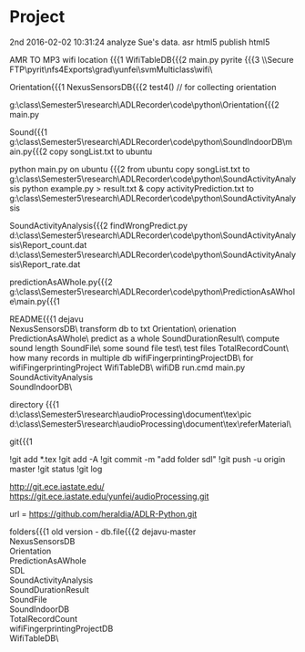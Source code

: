 # Project
2nd     2016-02-02 10:31:24     analyze Sue's data.
    asr html5
    publish html5


AMR TO MP3
wifi location {{{1
WifiTableDB{{{2
    main.py
pyrite {{{3
\\\Secure FTP\pyrit\nfs4Exports\grad\yunfei\svmMulticlass\wifi\


Orientation{{{1
NexusSensorsDB{{{2
test4()  // for collecting orientation

g:\class\Semester5\research\ADLRecorder\code\python\Orientation\{{{2
main.py

Sound{{{1
g:\class\Semester5\research\ADLRecorder\code\python\SoundIndoorDB\main.py{{{2
copy songList.txt to ubuntu

python main.py on ubuntu {{{2 
from ubuntu
copy songList.txt to g:\class\Semester5\research\ADLRecorder\code\python\SoundActivityAnalysis
python example.py > result.txt &
copy activityPrediction.txt to g:\class\Semester5\research\ADLRecorder\code\python\SoundActivityAnalysis

SoundActivityAnalysis{{{2
findWrongPredict.py
d:\class\Semester5\research\ADLRecorder\code\python\SoundActivityAnalysis\Report_count.dat
d:\class\Semester5\research\ADLRecorder\code\python\SoundActivityAnalysis\Report_rate.dat

predictionAsAWhole.py{{{2
g:\class\Semester5\research\ADLRecorder\code\python\PredictionAsAWhole\main.py{{{1
    

README{{{1
dejavu\
NexusSensorsDB\ transform db to txt
Orientation\ orienation
PredictionAsAWhole\ predict as a whole
SoundDurationResult\ compute sound length
SoundFile\ some sound file
test\ test files
TotalRecordCount\ how many records in multiple db
wifiFingerprintingProjectDB\ for wifiFingerprintingProject
WifiTableDB\ wifiDB
run.cmd
main.py
SoundActivityAnalysis\
SoundIndoorDB\


directory {{{1
d:\class\Semester5\research\audioProcessing\document\tex\pic\
d:\class\Semester5\research\audioProcessing\document\tex\referMaterial\

git{{{1

!git add *.tex
!git add -A
!git commit -m "add folder sdl"
!git push -u origin master
!git status
!git log


http://git.ece.iastate.edu/
https://git.ece.iastate.edu/yunfei/audioProcessing.git

url = https://github.com/heraldia/ADLR-Python.git

folders{{{1
old version - db.file{{{2
dejavu-master\
NexusSensorsDB\
Orientation\
PredictionAsAWhole\
SDL\
SoundActivityAnalysis\
SoundDurationResult\
SoundFile\
SoundIndoorDB\
TotalRecordCount\
wifiFingerprintingProjectDB\
WifiTableDB\

